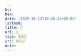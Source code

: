 ```yaml
---
bc:
hex:
date: '2025-10-13T10:26:54+08:00'
lastmod:
title: 􄒻
url: 􄒻
tags: [㫹]
src: DCCV
note:
---
```

